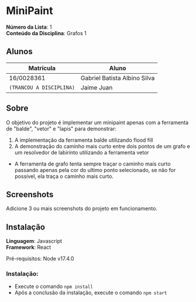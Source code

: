 # MiniPaint

**Número da Lista**: 1<br>
**Conteúdo da Disciplina**: Grafos 1<br>

## Alunos
|Matrícula | Aluno |
| -- | -- |
| 16/0028361  |  Gabriel Batista Albino Silva |
| `(TRANCOU A DISCIPLINA)` |  Jaime Juan  |

## Sobre 
O objetivo do projeto é implementar um minipaint apenas com a ferramenta de "balde", "vetor" e "lapis" para demonstrar:
1. A implementação da ferramenta balde utilizando flood fill
2. A demonstração do caminho mais curto entre dois pontos de um grafo e um resolvedor de labirinto utilizando a ferramenta vetor
* A ferramenta de grafo tenta sempre traçar o caminho mais curto passando apenas pela cor do ultimo ponto selecionado, se não for possível, ela traça o caminho mais curto.
## Screenshots
Adicione 3 ou mais screenshots do projeto em funcionamento.

## Instalação 
**Linguagem**: Javascript<br>
**Framework**: React<br>

Pré-requisitos: Node v17.4.0

### Instalação:
* Execute o comando `npm install`
* Após a conclusão da instalação, execute o comando `npm start`


